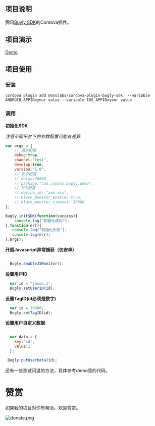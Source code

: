 ## 项目说明	

腾讯[Buyly SDK](https://bugly.qq.com/)的Cordova插件。



## 项目演示

[Demo](https://github.com/jasonz1987/ionic-bugly-sdk-demo)



## 项目使用

### 安装



```shell
cordova plugin add @osvlabs/cordova-plugin-bugly-sdk  --variable ANDROID_APPID=your value --variable IOS_APPID=your value
```



### 调用



**初始化SDK**

*注意不同平台下的参数配置可能有差异*



```javascript
var args = {
    // 通用配置
    debug:true,
    channel:"test",
    develop:true,
    version:"1.0",
    // 安卓配置
    // delay:20000,
    // package:"com.jasonz.bugly.demo",
    // IOS配置
    // device_id: "xxx-xxx",
    // block_monitor_enable: true,
    // block_monitor_timeout: 10000
};

Bugly.initSDK(function(success){
	console.log("初始化成功");
},function(err){
   console.log("初始化失败");
   console.log(err);
},args);

```



**开启Javascript异常捕获（仅安卓）**



```javascript

  Bugly.enableJSMonitor();

```



**设置用户ID**



```javascript
  var id = "jason.z";
  Bugly.setUserID(id);

```



**设置TagID(id必须是数字)**



```javascript
  var id = 10086;
  Bugly.setTagID(id);

```



**设置用户自定义数据**




```javascript

  var data = {
    key:'id',
    value:1
  };

 Bugly.putUserData(id);

```



还有一些测试闪退的方法，具体参考demo里的代码。




# 赞赏

如果我的项目对你有帮助，欢迎赞赏。

![donate.png](donate.png)





